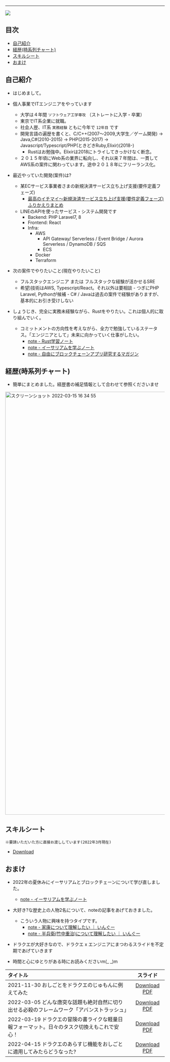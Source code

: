 ----
<meta http-equiv='Content-Type' content='text/html; charset=utf-8' />

<img src="https://user-images.githubusercontent.com/14959592/158327618-85604837-aceb-4304-ba70-5bbc268b7035.png"/>

## 目次

- [自己紹介](#自己紹介)
- [経歴(時系列チャート)](#経歴時系列チャート)
- [スキルシート](#スキルシート)
- [おまけ](#おまけ)

## 自己紹介

- はじめまして。

- 個人事業でITエンジニアをやっています
  - 大学は４年間 `ソフトウェア工学専攻` （ストレートに入学・卒業）
  - 東京でIT系企業に就職。
  - 社会人歴、IT系 `実務経験` ともに今年で `12年目` です
  - 開発言語の遍歴を書くと、C/C++(2007～2009,大学生／ゲーム開発) -> Java,C#(2010-2015) -> PHP(2015-2017) -> Javascript/Typescript/PHP(ときどきRuby,Elixir)(2018-)
    - Rustはお勉強中。Elixirは2018にトライしてきっかけなく断念。
  - ２０１５年頃にWeb系の業界に転向し、それ以来７年間は、一貫してAWS系の案件に関わっています。途中２０１８年にフリーランス化。

- 最近やっていた開発(案件)は?
  - 某ECサービス事業者さまの新規決済サービス立ち上げ支援(要件定義フェーズ)
    - [最高のイチマイ～新規決済サービス立ち上げ支援(要件定義フェーズ) ふりかえりまとめ](./ichimai-202206.pdf?raw=true)
  - LINEのAPIを使ったサービス・システム開発です
    - Backend: PHP Laravel7, 8
    - Frontend: React
    - Infra: 
       - AWS 
           - API Gateway/ Serverless / Event Bridge / Aurora Serverless / DynamoDB / SQS 
           - ECS
       - Docker
       - Terraform

- 次の案件でやりたいこと(現在やりたいこと)
  - フルスタックエンジニア または フルスタックな経験が活かせるSRE
  - 希望)技術はAWS, Typescript/React。それ以外は要相談 
        - つぎにPHP Laravel, Pythonが候補
        - C# / Javaは過去の案件で経験がありますが、基本的にお引き受けしない

- しょうじき、完全に実務未経験ながら、Rustをやりたい。これは個人的に取り組んでいく。
  - コミットメントの方向性を考えながら、全力で勉強しているステータス。「エンジニアとして」未来に向かっていく仕事がしたい。
    - [note - Rust学習ノート](https://note.com/efujikawa/m/m0a8f4652a667)
    - [note - イーサリアムを学ぶノート](https://note.com/efujikawa/m/m47203006ff7d)
    - [note - 自由にブロックチェーンアプリ研究するマガジン](https://note.com/efujikawa/m/m970875a701ac)

## 経歴(時系列チャート)

- 簡単にまとめました。経歴書の補足情報として合わせて参照くださいませ

<img width="1333" alt="スクリーンショット 2022-03-15 16 34 55" src="https://user-images.githubusercontent.com/14959592/158328690-b936ab9c-4b3e-40a7-ac7b-f50d5a61cd15.png">

## スキルシート

`※要請いただいた方に直接お渡ししています(2022年3月現在)`

- [Download](https://github.com/Eigo-Mt-Fuji/efg-confidential/blob/main/skillsheet/e-fujikawa-engineer.pdf)

## おまけ

- 2022年の夏休みにイーサリアムとブロックチェーンについて学び直しました。
  - [note - イーサリアムを学ぶノート](https://note.com/efujikawa/m/m47203006ff7d)
- 大好き?な歴史上の人物2名について、noteの記事をあげておきました。
  - こういう人物に興味を持つタイプです。
    - [note - 家康について理解したい ｜ いんぐー](https://note.com/efujikawa/n/ned0d25556ef6?magazine_key=mc78cb16e633c)
    - [note - 半兵衛(竹中重治)について理解したい ｜ いんぐー](https://note.com/efujikawa/n/ne320a0e67e90?magazine_key=mc78cb16e633c)

- ドラクエが大好きなので、ドラクエ x エンジニアにまつわるスライドを不定期であげていきます
- 時間と心にゆとりがある時にお読みくださいm(_ _)m

|タイトル|スライド|
|:----|:----:|
| 2021-11-30 おしごとをドラクエのじゅもんに例えてみた | [Download PDF](./dq-spell.pdf?raw=true) |
| 2022-03-05 どんな唐突な話題も絶対自然に切り出せる必殺のフレームワーク「アバンストラッシュ」| [Download PDF](./abanstrash.pdf?raw=true) |
| 2022-03-19 ドラクエの冒険の書ライクな軽量日報フォーマット。日々のタスク切換えもこれで安心！ | [Download PDF](./oinori.pdf?raw=true) |
| 2022-04-15 ドラクエのあらすじ機能をおしごとに適用してみたらどうなった? | [Download PDF](./arasuji.pdf?raw=true) |

